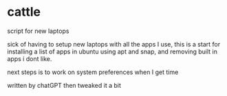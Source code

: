 # cattle
script for new laptops

sick of having to setup new laptops with all the apps I use, this is a start for installing a list of apps in ubuntu using apt and snap, and removing built in apps i dont like. 

next steps is to work on system preferences when I get time

written by chatGPT then tweaked it a bit
